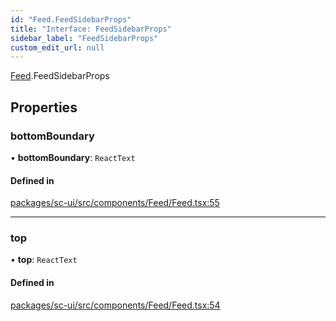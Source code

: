 ```yaml
---
id: "Feed.FeedSidebarProps"
title: "Interface: FeedSidebarProps"
sidebar_label: "FeedSidebarProps"
custom_edit_url: null
---
```


[Feed](../modules/Feed).FeedSidebarProps

## Properties

### bottomBoundary

• **bottomBoundary**: `ReactText`

#### Defined in

[packages/sc-ui/src/components/Feed/Feed.tsx:55](https://github.com/selfcommunity/community-ui/blob/7897031/packages/sc-ui/src/components/Feed/Feed.tsx#L55)

___

### top

• **top**: `ReactText`

#### Defined in

[packages/sc-ui/src/components/Feed/Feed.tsx:54](https://github.com/selfcommunity/community-ui/blob/7897031/packages/sc-ui/src/components/Feed/Feed.tsx#L54)

